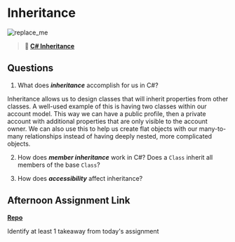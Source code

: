 # Inheritance

![replace_me](https://codeworks.blob.core.windows.net/public/assets/img/illustrations/placeholder.svg)

> **📖 [C# Inheritance](https://codeworksacademy.com/fs-student-guide/resources/wk10/04-Inheritance)**

## Questions

1. What does ***inheritance*** accomplish for us in C#?

Inheritance allows us to design classes that will inherit properties from other classes. A well-used example of this is having two classes within our account model. This way we can have a public profile, then a private account with additional properties that are only visible to the account owner. We can also use this to help us create flat objects with our many-to-many relationships instead of having deeply nested, more complicated objects.

2. How does ***member inheritance*** work in C#? Does a `Class` inherit all members of the base `Class`?

3. How does ***accessibility*** affect inheritance?

## Afternoon Assignment Link

**[Repo](https://github.com/ElizabethKeyes/<ASSIGNMENT_REPO>)**

Identify at least 1 takeaway from today's assignment
